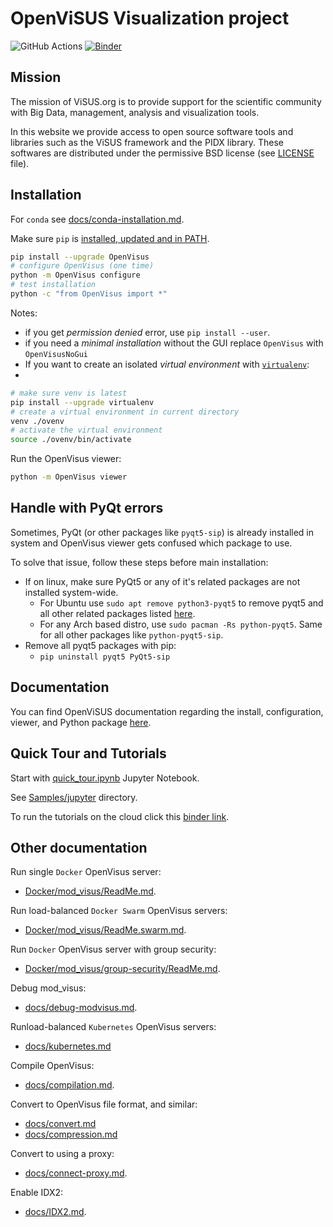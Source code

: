# OpenViSUS Visualization project  

![GitHub Actions](https://github.com/sci-visus/OpenVisus/workflows/BuildOpenVisus/badge.svg)
[![Binder](https://mybinder.org/badge_logo.svg)](https://mybinder.org/v2/gh/sci-visus/OpenVisus/master?filepath=Samples%2Fjupyter)

 
## Mission

The mission of ViSUS.org is to provide support for the scientific community with Big Data, management, analysis and visualization tools.

In this website we provide access to open source software tools and libraries such as the ViSUS framework and the PIDX library.
These softwares are distributed under the permissive BSD license (see [LICENSE](https://github.com/sci-visus/OpenVisus/tree/master/LICENSE) file).

## Installation

For `conda` see [docs/conda-installation.md](./docs/conda-installation.md).

Make sure `pip` is [installed, updated and in PATH](https://pip.pypa.io/en/stable/installation/).

```bash
pip install --upgrade OpenVisus
# configure OpenVisus (one time)
python -m OpenVisus configure 
# test installation
python -c "from OpenVisus import *"
```

Notes:

- if you get *permission denied* error, use `pip install --user`.
- if you need a *minimal installation* without the GUI replace `OpenVisus` with `OpenVisusNoGui`
- If you want to create an isolated *virtual environment* with [`virtualenv`](https://pip.pypa.io/en/stable/installation/):
- 
```bash
# make sure venv is latest
pip install --upgrade virtualenv
# create a virtual environment in current directory
venv ./ovenv
# activate the virtual environment
source ./ovenv/bin/activate
```

Run the OpenVisus viewer:

```bash
python -m OpenVisus viewer
```

## Handle with PyQt errors

Sometimes, PyQt (or other packages like `pyqt5-sip`) is already installed in system and OpenVisus viewer gets confused which package to use. 

To solve that issue, follow these steps before main installation:

- If on linux, make sure PyQt5 or any of it's related packages are not installed system-wide.
  - For Ubuntu use `sudo apt remove python3-pyqt5` to remove pyqt5 and all other related packages listed [here](https://launchpad.net/ubuntu/+source/pyqt5).
  - For any Arch based distro, use `sudo pacman -Rs python-pyqt5`. Same for all other packages like `python-pyqt5-sip`.
- Remove all pyqt5 packages with pip:
  - `pip uninstall pyqt5 PyQt5-sip`

## Documentation

You can find OpenViSUS documentation regarding the install, configuration, viewer, and Python package [here](https://sci-visus.github.io/OpenVisus/).

## Quick Tour and Tutorials

Start with 
[quick_tour.ipynb](./Samples/jupyter/quick_tour.ipynb) 
Jupyter Notebook.

See 
[Samples/jupyter](./Samples/jupyter)
directory. 

To run the tutorials on the cloud click this [binder link](https://mybinder.org/v2/gh/sci-visus/OpenVisus/master?filepath=Samples%2Fjupyter).


## Other documentation

Run single `Docker` OpenVisus server:  

- [Docker/mod_visus/ReadMe.md](./Docker/mod_visus/ReadMe.md).

Run load-balanced `Docker Swarm` OpenVisus servers: 

- [Docker/mod_visus/ReadMe.swarm.md](./Docker/mod_visus/ReadMe.swarm.md).

Run `Docker` OpenVisus server with group security:

- [Docker/mod_visus/group-security/ReadMe.md](./Docker/mod_visus/group-security/ReadMe.md).

Debug mod_visus:

- [docs/debug-modvisus.md](./docs/debug-modvisus.md).

Runload-balanced `Kubernetes` OpenVisus servers:

- [docs/kubernetes.md](./docs/kubernetes.md)

Compile OpenVisus:

- [docs/compilation.md](./docs/compilation.md).

Convert to OpenVisus file format, and similar:

- [docs/convert.md](./docs/convert.md)
- [docs/compression.md](./docs/compression.md)

Convert to using a proxy:

- [docs/connect-proxy.md](./docs/connect-proxy.md).

Enable IDX2:

- [docs/IDX2.md](./docs/IDX2.md).
